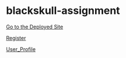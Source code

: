 # blackskull-assignment

[Go to the Deployed Site](https://blackskull-assignment.vercel.app/)


[Register](https://blackskull-assignment.vercel.app/register)


[User_Profile](https://blackskull-assignment.vercel.app/user/profile)
